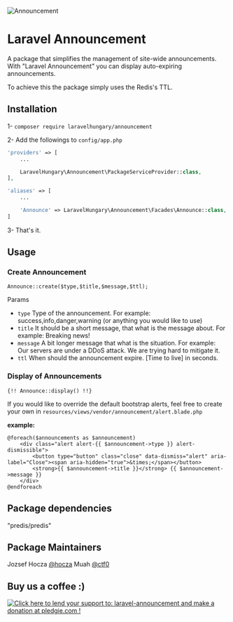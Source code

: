 ![Announcement](http://demo.hocza.com/github/laravel-announcement/laravel-announcement.png)
# Laravel Announcement

A package that simplifies the management of site-wide announcements. With "Laravel Announcement" you can display auto-expiring announcements.

To achieve this the package simply uses the Redis's TTL.

## Installation

1- `composer require laravelhungary/announcement`

2- Add the followings to `config/app.php`

```php
'providers' => [
    ...

    LaravelHungary\Announcement\PackageServiceProvider::class,
],

'aliases' => [
    ...

    'Announce' => LaravelHungary\Announcement\Facades\Announce::class,
]
```
3- That's it.

## Usage

### Create Announcement
`Announce::create($type,$title,$message,$ttl);`

Params
* `type` Type of the announcement. For example: success,info,danger,warning (or anything you would like to use)
* `title` It should be a short message, that what is the message about. For example: Breaking news!
* `message` A bit longer message that what is the situation. For example: Our servers are under a DDoS attack. We are trying hard to mitigate it.
* `ttl` When should the announcement expire. [Time to live] in seconds.

### Display of Announcements
`{!! Announce::display() !!}`

If you would like to override the default bootstrap alerts, feel free to create your own in `resources/views/vendor/announcement/alert.blade.php`

**example:**

```blade
@foreach($announcements as $announcement)
    <div class="alert alert-{{ $announcement->type }} alert-dismissible">
        <button type="button" class="close" data-dismiss="alert" aria-label="Close"><span aria-hidden="true">&times;</span></button>
        <strong>{{ $announcement->title }}</strong> {{ $announcement->message }}
    </div>
@endforeach
```

## Package dependencies

"predis/predis"

Package Maintainers
---
Jozsef Hocza [@hocza](https://github.com/hocza)
Muah [@ctf0](https://github.com/ctf0)

Buy us a coffee :)
---
<a href='https://pledgie.com/campaigns/32748'><img alt='Click here to lend your support to: laravel-announcement and make a donation at pledgie.com !' src='https://pledgie.com/campaigns/32748.png?skin_name=chrome' border='0' ></a>
